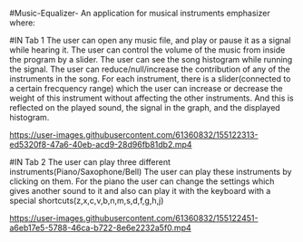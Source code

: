 #Music-Equalizer-
An application for musical instruments emphasizer where:

#IN Tab 1
The user can open any music file, and play or pause it as a signal while hearing it.
The user can control the volume of the music from inside the program by a slider.
The user can see the song histogram while running the signal.
The user can reduce/null/increase the contribution of any of the instruments in the song.
For each instrument, there is a slider(connected to a certain frecquency range) which the user can increase or decrease the weight of this instrument without affecting the other instruments. And this is reflected on the played sound, the signal in the graph, and the displayed histogram.

https://user-images.githubusercontent.com/61360832/155122313-ed5320f8-47a6-40eb-acd9-28d96fb81db2.mp4

#IN Tab 2
The user can play three different instruments(Piano/Saxophone/Bell)
The user can play these instruments by clicking on them.
For the piano the user can change the settings which gives another sound to it and also can play it with the keyboard with a special shortcuts(z,x,c,v,b,n,m,s,d,f,g,h,j)

https://user-images.githubusercontent.com/61360832/155122451-a6eb17e5-5788-46ca-b722-8e6e2232a5f0.mp4


